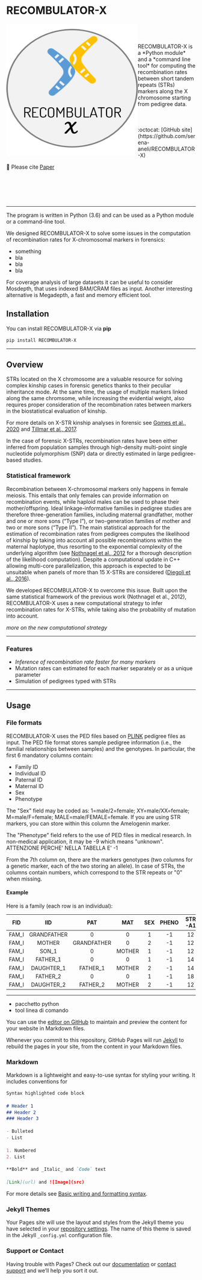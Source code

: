 # RECOMBULATOR-X

<p align="center">
  <img align="left" width="350" height="350" src="docs/assets/images/LOGO.png">
</p>
<br/>
<br/>
<br/>
RECOMBULATOR-X is a *Python module* and a *command line tool* for computing the recombination rates between short tandem repeats (STRs) markers along the X chromosome starting from pedigree data.
<br/>
<br/>
<br/>
<br/>
:octocat: [GitHub site](https://github.com/serena-aneli/RECOMBULATOR-X)

:page_facing_up: Please cite [Paper]()

<br/>
<br/>
<br/>
<br/>

---

The program is written in Python (3.6) and can be used as a Python module or a command-line tool. 

We designed RECOMBULATOR-X to solve some issues in the computation of recombination rates for X-chromosomal markers in forensics:

* something
* bla
* bla
* bla


For coverage analysis of large datasets it can be useful to consider Mosdepth, that uses indexed BAM/CRAM files as input. Another interesting alternative is Megadepth, a fast and memory efficient tool.


## Installation

You can install RECOMBULATOR-X via **pip**

```bash
pip install RECOMBULATOR-X
```

---

## Overview

STRs located on the X chromosome are a valuable resource for solving complex kinship cases in forensic genetics thanks to their peculiar inheritance mode. At the same time, the usage of multiple markers linked along the same chromsome, while increasing the evidential weight, also requires proper consideration of the recombination rates between markers in the biostatistical evaluation of kinship.

For more details on X-STR kinship analyses in forensic see [Gomes et al., 2020](https://www.frontiersin.org/articles/10.3389/fgene.2020.00926/full) and [Tillmar et al., 2017](https://www.sciencedirect.com/science/article/pii/S1872497317301126?via%3Dihub).

In the case of forensic X-STRs, recombination rates have been either inferred from population samples through high-density multi-point single nucleotide polymorphism (SNP) data or directly estimated in large pedigree-based studies.

### Statistical framework

Recombination between X-chromosomal markers only happens in female meiosis. This entails that only females can provide information on recombination events, while haploid males can be used to phase their mother/offspring. Ideal linkage-informative families in pedigree studies are therefore three-generation families, including maternal grandfather, mother and one or more sons (“Type I”), or two-generation families of mother and two or more sons (“Type II”). The main statistical approach for the estimation of recombination rates from pedigrees computes the likelihood of kinship by taking into account all possible recombinations within the maternal haplotype, thus resorting to the exponential complexity of the underlying algorithm (see [Nothnagel et al., 2012](https://www.sciencedirect.com/science/article/pii/S1872497312000713?via%3Dihub) for a thorough description of the likelihood computation). Despite a computational update in C++ allowing multi-core parallelization, this approach is expected to be unsuitable when panels of more than 15 X-STRs are considered ([Diegoli et al., 2016](https://www.sciencedirect.com/science/article/pii/S1872497316301247?via%3Dihub)).

We developed RECOMBULATOR-X to overcome this issue. Built upon the same statistical framework of the previous work (Nothnagel et al., 2012), RECOMBULATOR-X uses a new computational strategy to infer recombination rates for X-STRs, while taking also the probability of mutation into account. 

*more on the new computational strategy*

---

### Features

- *Inference of recombination rate faster for many markers*
- Mutation rates can estimated for each marker separately or as a unique parameter 
- Simulation of pedigrees typed with STRs

---

## Usage

### File formats

RECOMBULATOR-X uses the PED files based on [PLINK](https://www.cog-genomics.org/plink/) pedigree files as input. The PED file format stores sample pedigree information (i.e., the familial relationships between samples) and the genotypes.
In particular, the first 6 mandatory columns contain: 

* Family ID
* Individual ID
* Paternal ID
* Maternal ID
* Sex
* Phenotype

The "Sex" field may be coded as: 1=male/2=female; XY=male/XX=female; M=male/F=female; MALE=male/FEMALE=female. If you are using STR markers, you can store within this column the Amelogenin marker. 

The "Phenotype" field refers to the use of PED files in medical research. In non-medical application, it may be -9 which means "unknown".  ATTENZIONE PERCHE' NELLA TABELLA E' -1
        
From the 7th column on, there are the markers genotypes (two columns for a genetic marker, each of the two storing an allele). In case of STRs, the columns contain  numbers, which correspond to the STR repeats or "0" when missing. 

#### Example

Here is a family (each row is an individual):

| **FID** |   **IID**   |   **PAT**   | **MAT** | **SEX** | **PHENO** | **STR-A1** | **STR-A2** | **STR-A1** | **STR-A2** | **STR-A1** | **STR-A2** |
|:-------:|:-----------:|:-----------:|:-------:|:-------:|:---------:|:----------:|:----------:|:----------:|:----------:|:----------:|:----------:|
| FAM_I | GRANDFATHER | 0           | 0       | 1       | -1        | 12         | 0          | 29         | 0          | 39         | 0          |
| FAM_I | MOTHER      | GRANDFATHER | 0       | 2       | -1        | 12         | 16         | 27         | 29         | 34         | 39         |
| FAM_I | SON_1       | 0           | MOTHER  | 1       | -1        | 12         | 0          | 29         | 0          | 34         | 0          |
| FAM_I | FATHER_1    | 0           | 0       | 1       | -1        | 14         | 0          | 21         | 0          | 37         | 0          |
| FAM_I | DAUGHTER_1  | FATHER_1    | MOTHER  | 2       | -1        | 14         | 16         | 21         | 27         | 34         | 37         |
| FAM_I | FATHER_2    | 0           | 0       | 1       | -1        | 18         | 0          | 25         | 0          | 36         | 0          |
| FAM_I | DAUGHTER_2  | FATHER_2    | MOTHER  | 2       | -1        | 12         | 18         | 25         | 29         | 36         | 39         |

---


- pacchetto python
- tool linea di comando







You can use the [editor on GitHub](https://github.com/bioserenina/bioserenina.github.io/edit/main/README.md) to maintain and preview the content for your website in Markdown files.

Whenever you commit to this repository, GitHub Pages will run [Jekyll](https://jekyllrb.com/) to rebuild the pages in your site, from the content in your Markdown files.

### Markdown

Markdown is a lightweight and easy-to-use syntax for styling your writing. It includes conventions for

```markdown
Syntax highlighted code block

# Header 1
## Header 2
### Header 3

- Bulleted
- List

1. Numbered
2. List

**Bold** and _Italic_ and `Code` text

[Link](url) and ![Image](src)
```

For more details see [Basic writing and formatting syntax](https://docs.github.com/en/github/writing-on-github/getting-started-with-writing-and-formatting-on-github/basic-writing-and-formatting-syntax).

### Jekyll Themes

Your Pages site will use the layout and styles from the Jekyll theme you have selected in your [repository settings](https://github.com/bioserenina/bioserenina.github.io/settings/pages). The name of this theme is saved in the Jekyll `_config.yml` configuration file.

### Support or Contact

Having trouble with Pages? Check out our [documentation](https://docs.github.com/categories/github-pages-basics/) or [contact support](https://support.github.com/contact) and we’ll help you sort it out.
